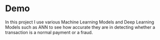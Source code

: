 # Demo
In this project I use various Machine Learning Models and Deep Learning Models such as ANN to see how accurate they are in detecting whether a transaction is a normal payment or a fraud.
